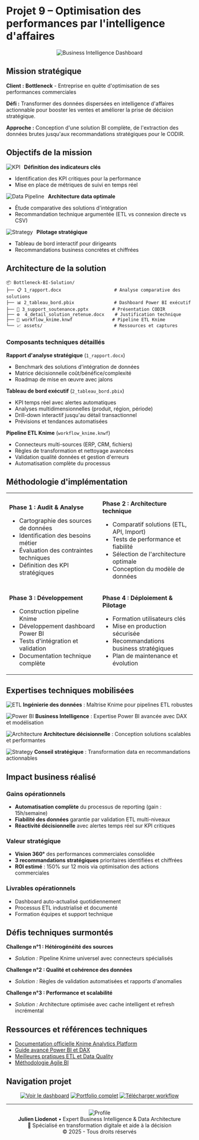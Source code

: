 # Projet 9 – Optimisation des performances par l'intelligence d'affaires

<div align="center">
  <img src="https://images.unsplash.com/photo-1551288049-bebda4e38f71?w=800&h=300&fit=crop" alt="Business Intelligence Dashboard" />
</div>

## Mission stratégique

**Client :** **Bottleneck** - Entreprise en quête d'optimisation de ses performances commerciales

**Défi :** Transformer des données dispersées en intelligence d'affaires actionnable pour booster les ventes et améliorer la prise de décision stratégique.

**Approche :** Conception d'une solution BI complète, de l'extraction des données brutes jusqu'aux recommandations stratégiques pour le CODIR.

## Objectifs de la mission

<img src="https://images.unsplash.com/photo-1504868584819-f8e8b4b6d7e3?w=50&h=50&fit=crop" alt="KPI" align="left" style="margin-right: 10px;" />

**Définition des indicateurs clés**
- Identification des KPI critiques pour la performance
- Mise en place de métriques de suivi en temps réel

<img src="https://images.unsplash.com/photo-1518186285589-2f7649de83e0?w=50&h=50&fit=crop" alt="Data Pipeline" align="left" style="margin-right: 10px;" />

**Architecture data optimale**
- Étude comparative des solutions d'intégration
- Recommandation technique argumentée (ETL vs connexion directe vs CSV)

<img src="https://images.unsplash.com/photo-1460925895917-afdab827c52f?w=50&h=50&fit=crop" alt="Strategy" align="left" style="margin-right: 10px;" />

**Pilotage stratégique**
- Tableau de bord interactif pour dirigeants
- Recommandations business concrètes et chiffrées

## Architecture de la solution

```
📦 Bottleneck-BI-Solution/
├── 📋 1_rapport.docx                    # Analyse comparative des solutions
├── 📊 2_tableau_bord.pbix               # Dashboard Power BI exécutif
├── 🎯 3_support_soutenance.pptx         # Présentation CODIR
├── ⚙️  4_detail_solution_retenue.docx    # Justification technique
├── 🔄 workflow_knime.knwf               # Pipeline ETL Knime
└── 📈 assets/                           # Ressources et captures
```

### Composants techniques détaillés

**Rapport d'analyse stratégique** (`1_rapport.docx`)
- Benchmark des solutions d'intégration de données
- Matrice décisionnelle coût/bénéfice/complexité
- Roadmap de mise en œuvre avec jalons

**Tableau de bord exécutif** (`2_tableau_bord.pbix`)
- KPI temps réel avec alertes automatiques
- Analyses multidimensionnelles (produit, région, période)
- Drill-down interactif jusqu'au détail transactionnel
- Prévisions et tendances automatisées

**Pipeline ETL Knime** (`workflow_knime.knwf`)
- Connecteurs multi-sources (ERP, CRM, fichiers)
- Règles de transformation et nettoyage avancées
- Validation qualité données et gestion d'erreurs
- Automatisation complète du processus

## Méthodologie d'implémentation

<table>
<tr>
<td width="50%">

**Phase 1 : Audit & Analyse**
- Cartographie des sources de données
- Identification des besoins métier
- Évaluation des contraintes techniques
- Définition des KPI stratégiques

</td>
<td width="50%">

**Phase 2 : Architecture technique**
- Comparatif solutions (ETL, API, Import)
- Tests de performance et fiabilité
- Sélection de l'architecture optimale
- Conception du modèle de données

</td>
</tr>
<tr>
<td>

**Phase 3 : Développement**
- Construction pipeline Knime
- Développement dashboard Power BI
- Tests d'intégration et validation
- Documentation technique complète

</td>
<td>

**Phase 4 : Déploiement & Pilotage**
- Formation utilisateurs clés
- Mise en production sécurisée
- Recommandations business stratégiques
- Plan de maintenance et évolution

</td>
</tr>
</table>

## Expertises techniques mobilisées

<img src="https://images.unsplash.com/photo-1551288049-bebda4e38f71?w=40&h=40&fit=crop" alt="ETL" /> **Ingénierie des données** : Maîtrise Knime pour pipelines ETL robustes

<img src="https://images.unsplash.com/photo-1551434678-e076c223a692?w=40&h=40&fit=crop" alt="Power BI" /> **Business Intelligence** : Expertise Power BI avancée avec DAX et modélisation

<img src="https://images.unsplash.com/photo-1507003211169-0a1dd7228f2d?w=40&h=40&fit=crop" alt="Architecture" /> **Architecture décisionnelle** : Conception solutions scalables et performantes

<img src="https://images.unsplash.com/photo-1553877522-43269d4ea984?w=40&h=40&fit=crop" alt="Strategy" /> **Conseil stratégique** : Transformation data en recommandations actionnables

## Impact business réalisé

### Gains opérationnels
- **Automatisation complète** du processus de reporting (gain : 15h/semaine)
- **Fiabilité des données** garantie par validation ETL multi-niveaux
- **Réactivité décisionnelle** avec alertes temps réel sur KPI critiques

### Valeur stratégique
- **Vision 360°** des performances commerciales consolidée
- **3 recommandations stratégiques** prioritaires identifiées et chiffrées
- **ROI estimé** : 150% sur 12 mois via optimisation des actions commerciales

### Livrables opérationnels
- Dashboard auto-actualisé quotidiennement
- Processus ETL industrialisé et documenté
- Formation équipes et support technique

## Défis techniques surmontés

**Challenge n°1 : Hétérogénéité des sources**
- *Solution :* Pipeline Knime universel avec connecteurs spécialisés

**Challenge n°2 : Qualité et cohérence des données**
- *Solution :* Règles de validation automatisées et rapports d'anomalies

**Challenge n°3 : Performance et scalabilité**
- *Solution :* Architecture optimisée avec cache intelligent et refresh incrémental

## Ressources et références techniques

- [Documentation officielle Knime Analytics Platform](https://docs.knime.com/)
- [Guide avancé Power BI et DAX](https://powerbi.microsoft.com/documentation/)
- [Meilleures pratiques ETL et Data Quality](https://www.kimballgroup.com/)
- [Méthodologie Agile BI](https://www.agilebi.org/)

## Navigation projet

<div align="center">

[![Voir le dashboard](https://img.shields.io/badge/Dashboard-Ouvrir%20Power%20BI-orange?style=for-the-badge&logo=powerbi)](lien-vers-dashboard)
[![Portfolio complet](https://img.shields.io/badge/Portfolio-Tous%20les%20projets-blue?style=for-the-badge)](lien-vers-portfolio)
[![Télécharger workflow](https://img.shields.io/badge/Knime-Télécharger%20KNWF-green?style=for-the-badge&logo=knime)](lien-vers-workflow)

</div>

---

<div align="center">
  <img src="https://images.unsplash.com/photo-1507003211169-0a1dd7228f2d?w=30&h=30&fit=crop" alt="Profile" />
  <br/>
  <strong>Julien Liodenot</strong> • Expert Business Intelligence & Data Architecture
  <br/>
  💼 Spécialisé en transformation digitale et aide à la décision
  <br/>
  © 2025 - Tous droits réservés
</div>